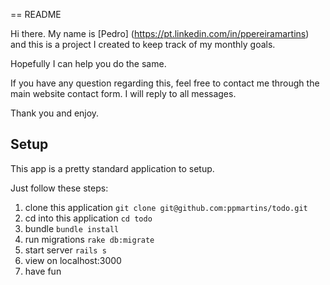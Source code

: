 == README

Hi there. My name is [Pedro] (https://pt.linkedin.com/in/ppereiramartins) and this is a project I created to keep track of my monthly goals.

Hopefully I can help you do the same.

If you have any question regarding this, feel free to contact me through the main website contact form. I will reply to all messages.

Thank you and enjoy.

## Setup

This app is a pretty standard application to setup.

Just follow these steps:

1. clone this application `git clone git@github.com:ppmartins/todo.git`
2. cd into this application `cd todo`
3. bundle `bundle install`
4. run migrations `rake db:migrate`
5. start server `rails s`
6. view on localhost:3000
7. have fun
